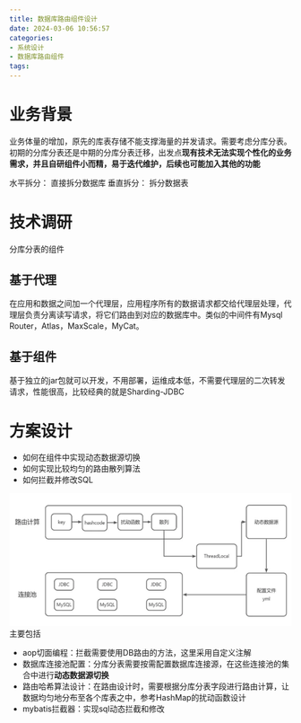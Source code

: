 ```yaml
---
title: 数据库路由组件设计
date: 2024-03-06 10:56:57
categories:
- 系统设计
- 数据库路由组件
tags:
---
```


# 业务背景
业务体量的增加，原先的库表存储不能支撑海量的并发请求。需要考虑分库分表。
初期的分库分表还是中期的分库分表迁移，出发点**现有技术无法实现个性化的业务需求，并且自研组件小而精，易于迭代维护，后续也可能加入其他的功能**

水平拆分：
直接拆分数据库
垂直拆分：
拆分数据表

# 技术调研
分库分表的组件
## 基于代理
在应用和数据之间加一个代理层，应用程序所有的数据请求都交给代理层处理，代理层负责分离读写请求，将它们路由到对应的数据库中。类似的中间件有Mysql Router，Atlas，MaxScale，MyCat。

## 基于组件
基于独立的jar包就可以开发，不用部署，运维成本低，不需要代理层的二次转发请求，性能很高，比较经典的就是Sharding-JDBC

# 方案设计
- 如何在组件中实现动态数据源切换
- 如何实现比较均匀的路由散列算法
- 如何拦截并修改SQL

![image-20240306111639672](..\images\image-20240306111639672.png)
主要包括
- aop切面编程：拦截需要使用DB路由的方法，这里采用自定义注解
- 数据库连接池配置：分库分表需要按需配置数据库连接源，在这些连接池的集合中进行**动态数据源切换**
- 路由哈希算法设计：在路由设计时，需要根据分库分表字段进行路由计算，让数据均匀地分布至各个库表之中，参考HashMap的扰动函数设计
- mybatis拦截器：实现sql动态拦截和修改